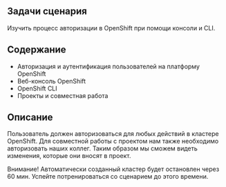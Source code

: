 ## Задачи сценария

Изучить процесс авторизации в OpenShift при помощи консоли и CLI.

## Содержание

* Авторизация и аутентификация пользователей на платформу OpenShift
* Веб-консоль OpenShift
* OpenShift CLI
* Проекты и совместная работа

## Описание

Пользователь должен авторизоваться для любых действий в кластере OpenShift. Для совместной работы с проектом нам также необходимо авторизовать наших коллег.
Таким образом мы сможем видеть изменения, которые они вносят в проект.

Внимание! Автоматически созданный кластер будет остановлен через 60 мин. Успейте потренироваться со сценарием до этого времени.
